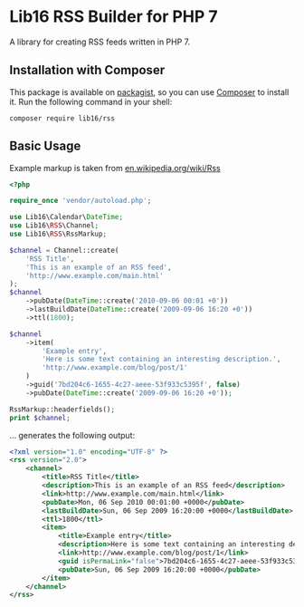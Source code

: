 # Lib16 RSS Builder for PHP 7
A library for creating RSS feeds written in PHP 7.


## Installation with Composer
This package is available on [packagist](https://packagist.org/packages/lib16/rss), so you can use [Composer](https://getcomposer.org) to install it.
Run the following command in your shell:

```
composer require lib16/rss
```

## Basic Usage
Example markup is taken from [en.wikipedia.org/wiki/Rss](https://en.wikipedia.org/wiki/Rss)

```php
<?php

require_once 'vendor/autoload.php';

use Lib16\Calendar\DateTime;
use Lib16\RSS\Channel;
use Lib16\RSS\RssMarkup;

$channel = Channel::create(
    'RSS Title',
    'This is an example of an RSS feed',
    'http://www.example.com/main.html'
);
$channel
    ->pubDate(DateTime::create('2010-09-06 00:01 +0'))
    ->lastBuildDate(DateTime::create('2009-09-06 16:20 +0'))
    ->ttl(1800);

$channel
    ->item(
        'Example entry',
        'Here is some text containing an interesting description.',
        'http://www.example.com/blog/post/1'
    )
    ->guid('7bd204c6-1655-4c27-aeee-53f933c5395f', false)
    ->pubDate(DateTime::create('2009-09-06 16:20 +0'));

RssMarkup::headerfields();
print $channel;
```
… generates the following output:

```xml
<?xml version="1.0" encoding="UTF-8" ?>
<rss version="2.0">
    <channel>
        <title>RSS Title</title>
        <description>This is an example of an RSS feed</description>
        <link>http://www.example.com/main.html</link>
        <pubDate>Mon, 06 Sep 2010 00:01:00 +0000</pubDate>
        <lastBuildDate>Sun, 06 Sep 2009 16:20:00 +0000</lastBuildDate>
        <ttl>1800</ttl>
        <item>
            <title>Example entry</title>
            <description>Here is some text containing an interesting description.</description>
            <link>http://www.example.com/blog/post/1</link>
            <guid isPermaLink="false">7bd204c6-1655-4c27-aeee-53f933c5395f</guid>
            <pubDate>Sun, 06 Sep 2009 16:20:00 +0000</pubDate>
        </item>
    </channel>
</rss>
```